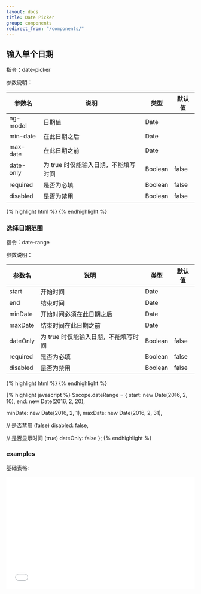 ```yaml
---
layout: docs
title: Date Picker
group: components
redirect_from: "/components/"
---
```


## 输入单个日期

指令：date-picker

参数说明：

| 参数名 | 说明 | 类型 | 默认值 |
| --- | --- | --- | --- |
| ng-model | 日期值 | Date | |
| min-date | 在此日期之后 | Date | |
| max-date | 在此日期之前 | Date | |
| date-only | 为 true 时仅能输入日期，不能填写时间 | Boolean | false |
| required | 是否为必填 | Boolean | false |
| disabled | 是否为禁用 | Boolean | false |

{% highlight html %}
<date-picker ng-model="dateValue"
             min-date="minDate"
             max-date="maxDate"
             date-only="false"
             required="true"
             disabled="false"></date-picker>
{% endhighlight %}

### 选择日期范围

指令：date-range

参数说明：

| 参数名 | 说明 | 类型 | 默认值 |
| --- | --- | --- | --- |
| start | 开始时间 | Date | |
| end | 结束时间 | Date | |
| minDate | 开始时间必须在此日期之后 | Date | |
| maxDate | 结束时间在此日期之前 | Date | |
| dateOnly | 为 true 时仅能输入日期，不能填写时间 | Boolean | false |
| required | 是否为必填 | Boolean | false |
| disabled | 是否为禁用 | Boolean | false |

{% highlight html %}
<date-range opts="dateRange"></date-range>
{% endhighlight %}

{% highlight javascript %}
$scope.dateRange = {
  start: new Date(2016, 2, 10),
  end: new Date(2016, 2, 20),

  minDate: new Date(2016, 2, 1),
  maxDate: new Date(2016, 2, 31),

  // 是否禁用 (false)
  disabled: false,

  // 是否显示时间 (true)
  dateOnly: false
};
{% endhighlight %}


### examples

基础表格:

<iframe width="100%" height="300" src="//jsfiddle.net/Corvine/b8z1wnb7/embedded/" allowfullscreen="allowfullscreen" frameborder="0"></iframe>
